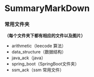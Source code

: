 # SummaryMarkDown
### 常用文件夹

**（每个文件夹下都有相应的文件以及图片）**

- arithmetic（leecode 算法）
- data_structure（数据结构）
- java_ack（java）
- spring_boot（SpringBoot文件夹）
- ssm_ack（ssm 常用文件）
